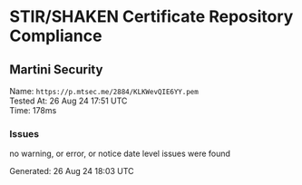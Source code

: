 # STIR/SHAKEN Certificate Repository Compliance

## Martini Security

Name: `https://p.mtsec.me/2884/KLKWevQIE6YY.pem`\
Tested At: 26 Aug 24 17:51 UTC\
Time: 178ms

### Issues

no warning, or error, or notice date level issues were found

Generated: 26 Aug 24 18:03 UTC